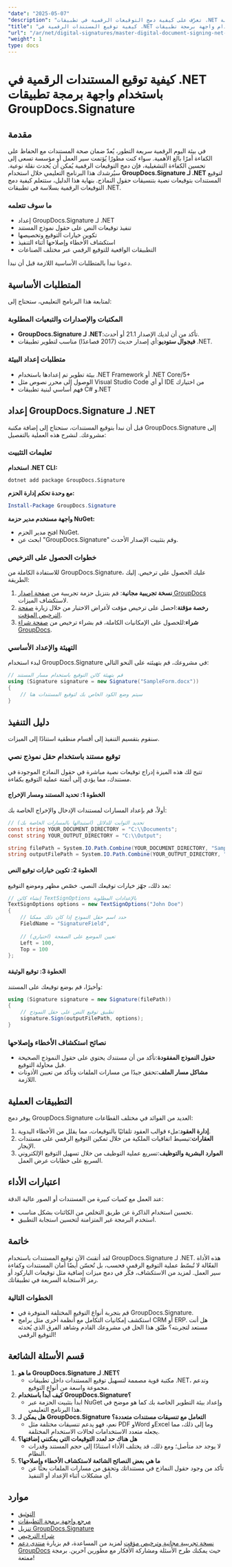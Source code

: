 ```yaml
---
"date": "2025-05-07"
"description": "تعرّف على كيفية دمج التوقيعات الرقمية في تطبيقات .NET باستخدام مكتبة GroupDocs.Signature. حسّن عملية توقيع المستندات بكفاءة."
"title": "كيفية توقيع المستندات الرقمية في .NET باستخدام واجهة برمجة تطبيقات GroupDocs.Signature"
"url": "/ar/net/digital-signatures/master-digital-document-signing-net-groupdocs/"
"weight": 1
type: docs
---
```

# كيفية توقيع المستندات الرقمية في .NET باستخدام واجهة برمجة تطبيقات GroupDocs.Signature
## مقدمة
في بيئة اليوم الرقمية سريعة التطور، يُعدّ ضمان صحة المستندات مع الحفاظ على الكفاءة أمرًا بالغ الأهمية. سواء كنت مطورًا يُؤتمت سير العمل أو مؤسسة تسعى إلى تحسين الكفاءة التشغيلية، فإن دمج التوقيعات الرقمية يُمكن أن يُحدث نقلة نوعية. سيُرشدك هذا البرنامج التعليمي خلال استخدام **GroupDocs.Signature لـ .NET** لتوقيع المستندات بتوقيعات نصية بتنسيقات حقول النماذج. بنهاية هذا الدليل، ستتعلم كيفية دمج التوقيعات الرقمية بسلاسة في تطبيقات .NET.

### ما سوف تتعلمه
- إعداد GroupDocs.Signature لـ .NET
- تنفيذ توقيعات النص على حقول نموذج المستند
- تكوين خيارات التوقيع وتخصيصها
- استكشاف الأخطاء وإصلاحها أثناء التنفيذ
- التطبيقات الواقعية للتوقيع الرقمي عبر مختلف الصناعات

دعونا نبدأ بالمتطلبات الأساسية اللازمة قبل أن نبدأ.
## المتطلبات الأساسية
لمتابعة هذا البرنامج التعليمي، ستحتاج إلى:

### المكتبات والإصدارات والتبعيات المطلوبة
- **GroupDocs.Signature لـ .NET**:تأكد من أن لديك الإصدار 21.1 أو أحدث.
- **فيجوال ستوديو**:أي إصدار حديث (2017 فصاعدًا) مناسب لتطوير تطبيقات .NET.

### متطلبات إعداد البيئة
- بيئة تطوير تم إعدادها باستخدام .NET Framework أو .NET Core/5+
- الوصول إلى محرر نصوص مثل Visual Studio Code أو أي IDE من اختيارك
- فهم أساسي لبنية تطبيقات C# و.NET
## إعداد GroupDocs.Signature لـ .NET
قبل أن نبدأ بتوقيع المستندات، ستحتاج إلى إضافة مكتبة GroupDocs.Signature إلى مشروعك. لنشرح هذه العملية بالتفصيل:
### تعليمات التثبيت
**استخدام .NET CLI:**
```shell
dotnet add package GroupDocs.Signature
```
**مع وحدة تحكم إدارة الحزم:**
```powershell
Install-Package GroupDocs.Signature
```
**واجهة مستخدم مدير حزمة NuGet:**
- افتح مدير الحزم NuGet.
- ابحث عن "GroupDocs.Signature" وقم بتثبيت الإصدار الأحدث.
### خطوات الحصول على الترخيص
للاستفادة الكاملة من GroupDocs.Signature، عليك الحصول على ترخيص. إليك الطريقة:
1. **نسخة تجريبية مجانية**: قم بتنزيل حزمة تجريبية من [صفحة إصدار GroupDocs](https://releases.groupdocs.com/signature/net/) لاستكشاف الميزات.
2. **رخصة مؤقتة**:احصل على ترخيص مؤقت لأغراض الاختبار من خلال زيارة [صفحة الترخيص المؤقت](https://purchase.groupdocs.com/temporary-license/).
3. **شراء**:للحصول على الإمكانيات الكاملة، قم بشراء ترخيص من [صفحة شراء GroupDocs](https://purchase.groupdocs.com/buy).
### التهيئة والإعداد الأساسي
لبدء استخدام GroupDocs.Signature في مشروعك، قم بتهيئته على النحو التالي:
```csharp
// قم بتهيئة كائن التوقيع باستخدام مسار المستند
using (Signature signature = new Signature("SampleForm.docx"))
{
    // سيتم وضع الكود الخاص بك لتوقيع المستندات هنا
}
```
## دليل التنفيذ
سنقوم بتقسيم التنفيذ إلى أقسام منطقية استنادًا إلى الميزات.
### توقيع مستند باستخدام حقل نموذج نصي
تتيح لك هذه الميزة إدراج توقيعات نصية مباشرة في حقول النماذج الموجودة في مستندك، مما يؤدي إلى أتمتة عملية التوقيع بكفاءة.
#### الخطوة 1: تحديد المستند ومسار الإخراج
أولاً، قم بإعداد المسارات لمستندات الإدخال والإخراج الخاصة بك:
```csharp
// تحديد الثوابت للدلائل (استبدالها بالمسارات الخاصة بك)
const string YOUR_DOCUMENT_DIRECTORY = "C:\\Documents";
const string YOUR_OUTPUT_DIRECTORY = "C:\\Output";

string filePath = System.IO.Path.Combine(YOUR_DOCUMENT_DIRECTORY, "SampleForm.docx");
string outputFilePath = System.IO.Path.Combine(YOUR_OUTPUT_DIRECTORY, "SignedDocument.docx");
```
#### الخطوة 2: تكوين خيارات توقيع النص
بعد ذلك، جهّز خيارات توقيعك النصي. خصّص مظهر وموضع التوقيع:
```csharp
// إنشاء كائن TextSignOptions بالإعدادات المطلوبة
TextSignOptions options = new TextSignOptions("John Doe")
{
    // حدد اسم حقل النموذج إذا كان ذلك ممكنا
    FieldName = "SignatureField",
    
    // تعيين الموضع على الصفحة (اختياري)
    Left = 100,
    Top = 100
};
```
#### الخطوة 3: توقيع الوثيقة
وأخيرًا، قم بوضع توقيعك على المستند:
```csharp
using (Signature signature = new Signature(filePath))
{
    // تطبيق توقيع النص على حقل النموذج
    signature.Sign(outputFilePath, options);
}
```
### نصائح استكشاف الأخطاء وإصلاحها
- **حقول النموذج المفقودة**:تأكد من أن مستندك يحتوي على حقول النموذج الصحيحة قبل محاولة التوقيع.
- **مشاكل مسار الملف**:تحقق جيدًا من مسارات الملفات وتأكد من تعيين الأذونات اللازمة.
## التطبيقات العملية
يوفر دمج GroupDocs.Signature العديد من الفوائد في مختلف القطاعات:
1. **إدارة العقود**:ملء قوالب العقود تلقائيًا بالتوقيعات، مما يقلل من الأخطاء اليدوية.
2. **العقارات**:تبسيط اتفاقيات الملكية من خلال تمكين التوقيع الرقمي على مستندات الإيجار.
3. **الموارد البشرية والتوظيف**:تسريع عملية التوظيف من خلال تسهيل التوقيع الإلكتروني السريع على خطابات عرض العمل.
## اعتبارات الأداء
عند العمل مع كميات كبيرة من المستندات أو الصور عالية الدقة:
- تحسين استخدام الذاكرة عن طريق التخلص من الكائنات بشكل مناسب.
- استخدم البرمجة غير المتزامنة لتحسين استجابة التطبيق.
## خاتمة
لقد أتقنتَ الآن توقيع المستندات باستخدام GroupDocs.Signature لـ .NET. هذه الأداة الفعّالة لا تُبسّط عملية التوقيع الرقمي فحسب، بل تُحسّن أيضًا أمان المستندات وكفاءة سير العمل. لمزيد من الاستكشاف، فكّر في دمج ميزات إضافية مثل توقيعات الباركود أو رمز الاستجابة السريعة في تطبيقاتك.
### الخطوات التالية
- قم بتجربة أنواع التوقيع المختلفة المتوفرة في GroupDocs.Signature.
- استكشف إمكانيات التكامل مع أنظمة أخرى مثل برامج CRM أو ERP.
هل أنت مستعد لتجربته؟ طبّق هذا الحل في مشروعك القادم وشاهد الفرق الذي يُحدثه التوقيع الرقمي!
## قسم الأسئلة الشائعة
1. **ما هو GroupDocs.Signature لـ .NET؟**
   - مكتبة قوية مصممة لتسهيل توقيع المستندات داخل تطبيقات .NET، وتدعم مجموعة واسعة من أنواع التوقيع.
2. **كيف أبدأ باستخدام GroupDocs.Signature؟**
   - ابدأ بتثبيت الحزمة عبر NuGet وإعداد بيئة التطوير الخاصة بك كما هو موضح في هذا البرنامج التعليمي.
3. **هل يمكن لـ GroupDocs.Signature التعامل مع تنسيقات مستندات متعددة؟**
   - نعم، فهو يدعم تنسيقات مختلفة مثل PDF وWord وExcel وما إلى ذلك، مما يجعله متعدد الاستخدامات لحالات الاستخدام المختلفة.
4. **هل هناك حد لعدد التوقيعات التي يمكنني إضافتها؟**
   - لا يوجد حد متأصل؛ ومع ذلك، قد يختلف الأداء استنادًا إلى حجم المستند وقدرات النظام.
5. **ما هي بعض النصائح الشائعة لاستكشاف الأخطاء وإصلاحها؟**
   - تأكد من وجود حقول النماذج في مستنداتك وتحقق من مسارات الملفات بحثًا عن أي مشكلات أثناء الإعداد أو التنفيذ.
## موارد
- [التوثيق](https://docs.groupdocs.com/signature/net/)
- [مرجع واجهة برمجة التطبيقات](https://reference.groupdocs.com/signature/net/)
- [تنزيل GroupDocs.Signature](https://releases.groupdocs.com/signature/net/)
- [شراء الترخيص](https://purchase.groupdocs.com/buy)
- [نسخة تجريبية مجانية وترخيص مؤقت](https://releases.groupdocs.com/signature/net/)
لمزيد من المساعدة، قم بزيارة [منتدى دعم GroupDocs](https://forum.groupdocs.com/c/signature/) حيث يمكنك طرح الأسئلة ومشاركة الأفكار مع مطورين آخرين. برمجة ممتعة!